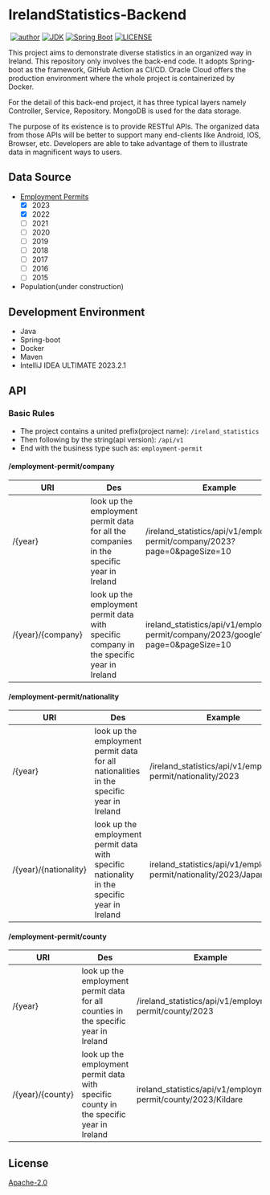 # IrelandStatistics-Backend
<p>
<a href="https://img.shields.io/badge/statue-developing-yellow"><img alt="" src="https://img.shields.io/badge/statue-developing-yellow"/></a>
<a href="https://github.com/freestyletime"><img alt="author" src="https://img.shields.io/badge/author-Chris Chen-blue.svg"/></a>
<a href="https://www.oracle.com/technetwork/java/javase/downloads/index.html"><img alt="JDK" src="https://img.shields.io/badge/JDK-17-orange.svg"/></a>
<a href="https://docs.spring.io/spring-boot/docs/3.1.4.RELEASE/reference/html/"><img alt="Spring Boot" src="https://img.shields.io/badge/Spring Boot-3.1.4.RELEASE-brightgreen.svg"/></a>
<a href="https://github.com/freestyletime/IrelandStatistics-Backend/blob/main/LICENSE"><img alt="LICENSE" src="https://img.shields.io/github/license/freestyletime/IrelandStatistics-Backend.svg"/></a>
</p>
This project aims to demonstrate diverse statistics in an organized way in Ireland.
This repository only involves the back-end code. 
It adopts Spring-boot as the framework, GitHub Action as CI/CD. 
Oracle Cloud offers the production environment where
the whole project is containerized by Docker.

For the detail of this back-end project, it has three typical layers namely
Controller, Service, Repository. MongoDB is used for the data storage.

The purpose of its existence is to provide RESTful APIs. 
The organized data from those APIs will be better to support many end-clients
like Android, IOS, Browser, etc. Developers are able to take advantage of them
to illustrate data in magnificent ways to users.

## Data Source
* [Employment Permits](https://enterprise.gov.ie/en/what-we-do/workplace-and-skills/employment-permits/statistics/)
  - [x] 2023
  - [x] 2022
  - [ ] 2021
  - [ ] 2020
  - [ ] 2019
  - [ ] 2018
  - [ ] 2017
  - [ ] 2016
  - [ ] 2015
* Population(under construction)

## Development Environment
* Java
* Spring-boot
* Docker
* Maven
* IntelliJ IDEA ULTIMATE 2023.2.1

## API

### Basic Rules
* The project contains a united prefix(project name): `/ireland_statistics`
* Then following by the string(api version): `/api/v1`
* End with the business type such as: `employment-permit`

#### /employment-permit/company
| URI                    | Des                                                                                      | Example                                                                      |
|------------------------|------------------------------------------------------------------------------------------|------------------------------------------------------------------------------|
| /{year}                | look up the employment permit data for all the companies in the specific year in Ireland | /ireland_statistics/api/v1/employment-permit/company/2023?page=0&pageSize=10 |
| /{year}/{company} | look up the employment permit data with specific company in the specific year in Ireland | ireland_statistics/api/v1/employment-permit/company/2023/google?page=0&pageSize=10             |

#### /employment-permit/nationality
| URI   | Des                                                                                      | Example                                                         |
|-------|------------------------------------------------------------------------------------------|-----------------------------------------------------------------|
|/{year}| look up the employment permit data for all nationalities in the specific year in Ireland | /ireland_statistics/api/v1/employment-permit/nationality/2023       |
|/{year}/{nationality}| look up the employment permit data with specific nationality in the specific year in Ireland | ireland_statistics/api/v1/employment-permit/nationality/2023/Japan |

#### /employment-permit/county
| URI   | Des                                                                                          | Example                                                         |
|-------|----------------------------------------------------------------------------------------------|-----------------------------------------------------------------|
|/{year}| look up the employment permit data for all counties in the specific year in Ireland          | /ireland_statistics/api/v1/employment-permit/county/2023        |
|/{year}/{county}| look up the employment permit data with specific county in the specific year in Ireland | ireland_statistics/api/v1/employment-permit/county/2023/Kildare |

## License

[Apache-2.0](http://opensource.org/licenses/Apache-2.0)


